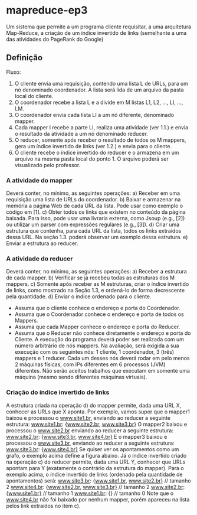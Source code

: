 # mapreduce-ep3
Um sistema que permite a um programa cliente requisitar, a uma arquitetura Map-Reduce, a criação de um índice invertido de links (semelhante a uma das atividades do PageRank do Google) 

## Definição
Fluxo:
1. O cliente envia uma requisição, contendo uma lista L de URLs, para um nó denominado coordenador. A lista será lida de um arquivo da pasta local do cliente.
2. O coordenador recebe a lista L e a divide em M listas L1, L2, …, LI, …, LM.
3. O coordenador envia cada lista LI a um nó diferente, denominado mapper.
4. Cada mapper I recebe a parte LI, realiza uma atividade (ver 1.1.) e envia o resultado da atividade a um nó denominado reducer.
5. O reducer, somente após receber o resultado de todos os M mappers, gera um índice invertido de links (ver 1.2.) e envia para o cliente.
6. O cliente recebe o índice invertido do reducer e o armazena em um arquivo na mesma pasta local do ponto 1. O arquivo poderá ser visualizado pelo professor.

### A atividade do mapper
Deverá conter, no mínimo, as seguintes operações:
a) Receber em uma requisição uma lista de URLs do coordenador.
b) Baixar e armazenar na memória a página Web de cada URL da lista. Pode usar como exemplo o código em [1].
c) Obter todos os links que existem no conteúdo da página baixada. Para isso, pode usar uma livraria externa, como Jsoup (e.g., [2]) ou utilizar um parser com expressões regulares (e.g., [3]).
d) Criar uma estrutura que contenha, para cada URL da lista, todos os links extraídos dessa URL. Na seção 1.3. poderá observar um exemplo dessa estrutura.
e) Enviar a estrutura ao reducer. 

### A atividade do reducer
Deverá conter, no mínimo, as seguintes operações:
a) Receber a estrutura de cada mapper.
b) Verificar se já recebeu todas as estruturas dos M mappers.
c) Somente após receber as M estruturas, criar o índice invertido de links, como mostrado na Seção 1.3, e ordená-lo de forma decrescente pela quantidade.
d) Enviar o índice ordenado para o cliente.
* Assuma que o cliente conhece o endereço e porta do Coordenador.
* Assuma que o Coordenador conhece o endereço e porta de todos os Mappers.
* Assuma que cada Mapper conhece o endereço e porta do Reducer.
* Assuma que o Reducer não conhece diretamente o endereço e porta do Cliente.
A execução do programa deverá poder ser realizada com um número arbitrário de nós mappers. Na avaliação, será exigida a sua execução com os seguintes nós: 1 cliente, 1 coordenador, 3 (três) mappers e 1 reducer. Cada um desses nós deverá rodar em pelo menos 2 máquinas físicas, com IPs diferentes em 6 processos (JVM) diferentes. Não serão  aceitos trabalhos que executam em somente uma máquina (mesmo sendo diferentes máquinas virtuais).

### Criação do índice invertido de links
A estrutura criada na operação d) do mapper permite, dada uma URL X, conhecer as URLs
que X aponta.
Por exemplo, vamos supor que o mapper1 baixou e processou o www.site1.br, enviando ao reducer a seguinte estrutura:
www.site1.br: {www.site2.br, www.site3.br}
O mapper2 baixou e processou o www.site2.br enviando ao reducer a seguinte estrutura:
www.site2.br: {www.site3.br, www.site4.br}
E o mapper3 baixou e processou o www.site3.br, enviando ao reducer a seguinte estrutura:
www.site3.br: {www.site4.br}
Se quiser ver os apontamentos como um grafo, o exemplo acima define a figura abaixo.
Já o índice invertido criado na operação c) do reducer permite, dada uma URL Y, conhecer que URLs apontam para Y (exatamente o contrário da estrutura do mapper). Para o exemplo acima, o índice invertido de links (ordenado pela quantidade de apontamentos) será:
www.site3.br: {www.site1.br, www.site2.br} // tamanho 2
www.site4.br: {www.site2.br, www.site3.br} // tamanho 2
www.site2.br: {www.site1.br} // tamanho 1
www.site1.br: {} // tamanho 0
Note que o www.site4.br não foi baixado por nenhum mapper, porém apareceu na lista pelos link extraídos no item c).
